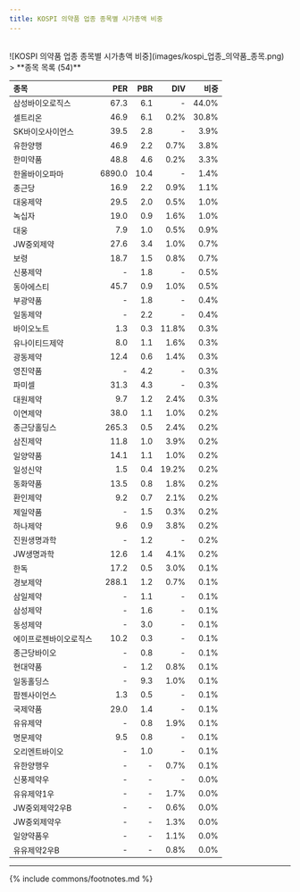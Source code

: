 ```yaml
---
title: KOSPI 의약품 업종 종목별 시가총액 비중
---
```

<br>
![KOSPI 의약품 업종 종목별 시가총액 비중](images/kospi_업종_의약품_종목.png)
<br>
> **종목 목록 (54)**<a id="list"></a>

| **종목** | **PER** | **PBR** | **DIV** | **비중** |
| :------- | ------: | ------: | ------: | -------: |
| 삼성바이오로직스 | 67.3 | 6.1 | - | 44.0% |
| 셀트리온 | 46.9 | 6.1 | 0.2% | 30.8% |
| SK바이오사이언스 | 39.5 | 2.8 | - | 3.9% |
| 유한양행 | 46.9 | 2.2 | 0.7% | 3.8% |
| 한미약품 | 48.8 | 4.6 | 0.2% | 3.3% |
| 한올바이오파마 | 6890.0 | 10.4 | - | 1.4% |
| 종근당 | 16.9 | 2.2 | 0.9% | 1.1% |
| 대웅제약 | 29.5 | 2.0 | 0.5% | 1.0% |
| 녹십자 | 19.0 | 0.9 | 1.6% | 1.0% |
| 대웅 | 7.9 | 1.0 | 0.5% | 0.9% |
| JW중외제약 | 27.6 | 3.4 | 1.0% | 0.7% |
| 보령 | 18.7 | 1.5 | 0.8% | 0.7% |
| 신풍제약 | - | 1.8 | - | 0.5% |
| 동아에스티 | 45.7 | 0.9 | 1.0% | 0.5% |
| 부광약품 | - | 1.8 | - | 0.4% |
| 일동제약 | - | 2.2 | - | 0.4% |
| 바이오노트 | 1.3 | 0.3 | 11.8% | 0.3% |
| 유나이티드제약 | 8.0 | 1.1 | 1.6% | 0.3% |
| 광동제약 | 12.4 | 0.6 | 1.4% | 0.3% |
| 영진약품 | - | 4.2 | - | 0.3% |
| 파미셀 | 31.3 | 4.3 | - | 0.3% |
| 대원제약 | 9.7 | 1.2 | 2.4% | 0.3% |
| 이연제약 | 38.0 | 1.1 | 1.0% | 0.2% |
| 종근당홀딩스 | 265.3 | 0.5 | 2.4% | 0.2% |
| 삼진제약 | 11.8 | 1.0 | 3.9% | 0.2% |
| 일양약품 | 14.1 | 1.1 | 1.0% | 0.2% |
| 일성신약 | 1.5 | 0.4 | 19.2% | 0.2% |
| 동화약품 | 13.5 | 0.8 | 1.8% | 0.2% |
| 환인제약 | 9.2 | 0.7 | 2.1% | 0.2% |
| 제일약품 | - | 1.5 | 0.3% | 0.2% |
| 하나제약 | 9.6 | 0.9 | 3.8% | 0.2% |
| 진원생명과학 | - | 1.2 | - | 0.2% |
| JW생명과학 | 12.6 | 1.4 | 4.1% | 0.2% |
| 한독 | 17.2 | 0.5 | 3.0% | 0.1% |
| 경보제약 | 288.1 | 1.2 | 0.7% | 0.1% |
| 삼일제약 | - | 1.1 | - | 0.1% |
| 삼성제약 | - | 1.6 | - | 0.1% |
| 동성제약 | - | 3.0 | - | 0.1% |
| 에이프로젠바이오로직스 | 10.2 | 0.3 | - | 0.1% |
| 종근당바이오 | - | 0.8 | - | 0.1% |
| 현대약품 | - | 1.2 | 0.8% | 0.1% |
| 일동홀딩스 | - | 9.3 | 1.0% | 0.1% |
| 팜젠사이언스 | 1.3 | 0.5 | - | 0.1% |
| 국제약품 | 29.0 | 1.4 | - | 0.1% |
| 유유제약 | - | 0.8 | 1.9% | 0.1% |
| 명문제약 | 9.5 | 0.8 | - | 0.1% |
| 오리엔트바이오 | - | 1.0 | - | 0.1% |
| 유한양행우 | - | - | 0.7% | 0.1% |
| 신풍제약우 | - | - | - | 0.0% |
| 유유제약1우 | - | - | 1.7% | 0.0% |
| JW중외제약2우B | - | - | 0.6% | 0.0% |
| JW중외제약우 | - | - | 1.3% | 0.0% |
| 일양약품우 | - | - | 1.1% | 0.0% |
| 유유제약2우B | - | - | 0.8% | 0.0% |

---
{% include commons/footnotes.md %}